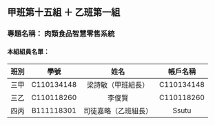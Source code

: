 ## 甲班第十五組 ＋ 乙班第一組
### 專題名稱： **肉類食品智慧零售系統**
#### 本組組員名單：
|班別|學號|姓名|帳戶名稱|
|:-----:|:-----:|:-----:|:-----:|
|三甲|C110134148|梁詩敏（甲班組長）|C110134148|
|三乙|C110118260|李俊賢|C110118260|      
|四丙|B111118301|司徒嘉略（乙班組長）|Ssutu|


